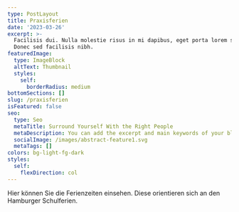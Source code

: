```yaml
---
type: PostLayout
title: Praxisferien
date: '2023-03-26'
excerpt: >-
  Facilisis dui. Nulla molestie risus in mi dapibus, eget porta lorem semper.
  Donec sed facilisis nibh.
featuredImage:
  type: ImageBlock
  altText: Thumbnail
  styles:
    self:
      borderRadius: medium
bottomSections: []
slug: /praxisferien
isFeatured: false
seo:
  type: Seo
  metaTitle: Surround Yourself With the Right People
  metaDescription: You can add the excerpt and main keywords of your blog post here.
  socialImage: /images/abstract-feature1.svg
  metaTags: []
colors: bg-light-fg-dark
styles:
  self:
    flexDirection: col
---
```

Hier können Sie die Ferienzeiten einsehen. Diese orientieren sich an den Hamburger Schulferien.
